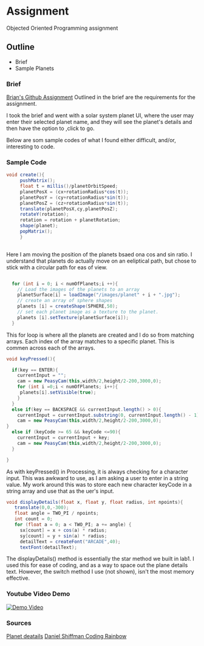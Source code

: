 # Assignment

   Objected Oriented Programming assignment

## Outline
+ Brief
+ Sample Planets


### Brief
[Brian's Github Assignment](https://github.com/skooter500/OOP-2016-2017/blob/master/docs/assignments.md)
Outlined in the brief are the requirements for the assignment.

I took the brief and went with a solar system planet UI, where the user may enter their selected planet name, and they will see the planet's details and then have the option to ,click to go.

Below are som sample codes of what I found either difficult, and/or, interesting to code.

### Sample Code

```java
void create(){
     pushMatrix();
     float t = millis()/planetOrbitSpeed;
     planetPosX = (cx+rotationRadius*cos(t));
     planetPosY = (cy+rotationRadius*sin(t));
     planetPosZ = (cz+rotationRadius*sin(t));  
     translate(planetPosX,cy,planetPosZ);
     rotateY(rotation);
     rotation = rotation + planetRotation;
     shape(planet);
     popMatrix();
     }
     
```

Here I am moving the position of the planets bsaed ona  cos and sin ratio. I understand that planets do actually move on an eeliptical path, but chose to stick with a circular path for eas of view.

```java

  for (int i = 0; i < numOfPlanets;i ++){
    // Load the images of the planets to an array
    planetSurface[i] = loadImage("/images/planet" + i + ".jpg");
    // create an array of sphere shapes
    planets [i] = createShape(SPHERE,50);
    // set each planet image as a texture to the planet.
    planets [i].setTexture(planetSurface[i]);
  }
```

This for loop is where all the planets are created and I do so from matching arrays. Each index of the array matches to a specific planet. This is commen across each of the arrays.

```java
void keyPressed(){

  if(key == ENTER){
    currentInput = "";
    cam = new PeasyCam(this,width/2,height/2-200,3000,0);
    for (int i =0;i < numOfPlanets; i++){
     planets[i].setVisible(true);
    }
  }
  else if(key == BACKSPACE && currentInput.length() > 0){
    currentInput = currentInput.substring(0, currentInput.length() - 1);
    cam = new PeasyCam(this,width/2,height/2-200,3000,0); 
}
  else if (keyCode >= 65 && keyCode <=90){
    currentInput = currentInput + key;
    cam = new PeasyCam(this,width/2,height/2-200,3000,0);
  }

}
```

As with keyPressed() in Processing, it is always checking for a character input. This was awkward to use, as I am asking a user to enter in a string value. My work around this was to store each new character keyCode in a string array and use that as the uer's input.


```java
void displayDetails(float x, float y, float radius, int npoints){
   translate(0,0,-300);
   float angle = TWO_PI / npoints;
   int count = 0;
   for (float a = 0; a < TWO_PI; a += angle) {
     sx[count] = x + cos(a) * radius;
     sy[count] = y + sin(a) * radius;
     detailText = createFont("ARCADE",40);
     textFont(detailText); 

```

The displayDetails() method is essentially the star method we built in lab1. I used this for ease of coding, and as a way to space out the plane details text. However, the switch method I use (not shown), isn't the most memory effective.

### Youtube Video Demo

[![Demo Video](http://img.youtube.com/vi/H5DXonF7M40/0.jpg)](https://youtu.be/H5DXonF7M40 "Demo Video")

### Sources
[Planet deatails](https://www.msnucleus.org/membership/html/k-6/uc/solar_system/2/ucss2_1a.html)
[Daniel Shiffman Coding Rainbow](http://codingrainbow.com/)
